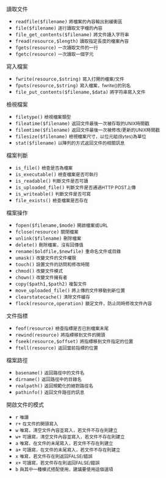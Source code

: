 讀取文件
- `readfile($filename)` <small>將檔案的內容輸出到緩衝區</small>
- `file($filename)` <small>逐行讀取文字檔的內容</small>
- `file_get_contents($filename)` <small>將文件讀入字符串</small>
- `fread(resource,$length)` <small>讀取指定長度的檔案內容</small>
- `fgets(resource)` <small>一次讀取文件的一行</small>
- `fgetc(resource)` <small>一次讀取一個字元</small>

寫入檔案
- `fwrite(resource,$string)` <small>寫入打開的檔案/文件</small>
- `fputs(resource,$string)` <small>寫入檔案，fwrite()的別名</small>
- `file_put_contents($filename,$data)` <small>將字符串寫入文件</small>

檢視檔案
- `filetype()` <small>檢視檔案類型</small>
- `fileatime($filename)` <small>返回文件最後一次被存取的UNIX時間戳</small>
- `filemtime($filename)` <small>返回文件最後一次被修改/更新的UNIX時間戳</small>
- `filesize($filename)` <small>檢視檔案尺寸，以位元組(Bytes)為單位</small>
- `stat($filename)` <small>以陣列的方式返回文件的相關訊息</small>

檔案判斷
- `is_file()` <small>檢查是否為檔案</small>
- `is_executable()` <small>檢查檔案是否可執行</small>
- `is_readable()` <small>判斷文件是否可讀</small>
- `is_uploaded_file()` <small>判斷文件是否通過HTTP POST上傳</small>
- `is_writeable()` <small>判斷文件是否可寫</small>
- `file_exists()` <small>檢查檔案是否存在</small>

檔案操作
- `fopen($filename,$mode)` <small>開啟檔案或URL</small>
- `fclose(resource)` <small>關閉檔案</small>
- `unlink($filename)` <small>刪除檔案</small>
- `delete()` <small>刪除檔案，沒有回傳值</small>
- `rename($oldfile,$newfile)` <small>重命名文件或目錄</small>
- `umask()` <small>改變文件的文件權限</small>
- `touch()` <small>設置文件的訪問和修改時間</small>
- `chmod()` <small>改變文件模式</small>
- `chown()` <small>改變文件擁有者</small>
- `copy($path1,$path2)` <small>複製文件</small>
- `move_uploaded_file()` <small>將上傳的文件移動到新位置</small>
- `clearstatecache()` <small>清除文件緩存</small>
- `flock(resource,operation)` <small>鎖定文件，防止同時修改文件內容</small>

文件指標
- `feof(resource)` <small>檢查指標是否已到檔案未尾</small>
- `rewind(resource)` <small>將指標移到文件的開頭</small>
- `fseek(resource,$offset)` <small>將指標移到文件指定的位置</small>
- `ftell(resource)` <small>返回當前指標的位置</small>

檔案路徑
- `basename()` <small>返回路徑中的文件名</small>
- `dirname()` <small>返回路徑中的目錄名</small>
- `realpath()` <small>返回規範化的絕對路徑名</small>
- `pathinfo()` <small>返回文件路徑的訊息</small>

開啟文件的模式
- `r` <small>唯讀</small>
- `r+` <small>在文件的開頭寫入</small>
- `w` <small>唯寫，清空文件內容並寫入，若文件不存在則建立</small>
- `w+` <small>可讀寫，清空文件內容並寫入，若文件不存在則建立</small>
- `a` <small>唯寫，在文件的未尾寫入，若文件不存在則建立</small>
- `a+` <small>可讀寫，在文件的未尾寫入，若文件不存在則建立</small>
- `x` <small>唯寫，若文件存在則返回FALSE/錯誤</small>
- `x+` <small>可讀寫，若文件存在則返回FALSE/錯誤</small>
- `b` <small>與其中一種模式搭配使用，建議要使用這個選項</small>